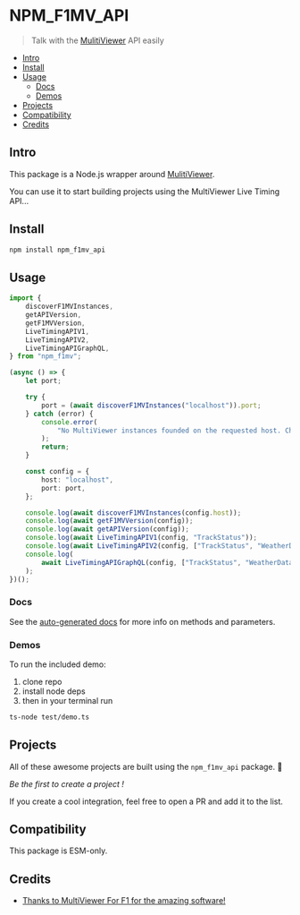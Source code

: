 # NPM_F1MV_API

> Talk with the [MulitiViewer](https://multiviewer.app/) API easily

- [Intro](#intro)
- [Install](#install)
- [Usage](#usage)
  - [Docs](#docs)
  - [Demos](#demos)
- [Projects](#projects)
- [Compatibility](#compatibility)
- [Credits](#credits)

## Intro

This package is a Node.js wrapper around [MulitiViewer](https://multiviewer.app/).

You can use it to start building projects using the MultiViewer Live Timing API...

## Install

```bash
npm install npm_f1mv_api
```

## Usage

```ts
import {
    discoverF1MVInstances,
    getAPIVersion,
    getF1MVVersion,
    LiveTimingAPIV1,
    LiveTimingAPIV2,
    LiveTimingAPIGraphQL,
} from "npm_f1mv";

(async () => {
    let port;

    try {
        port = (await discoverF1MVInstances("localhost")).port;
    } catch (error) {
        console.error(
            "No MultiViewer instances founded on the requested host. Check if MultiViewer is running or if MultiViewer is allowed in your FireWall rules."
        );
        return;
    }

    const config = {
        host: "localhost",
        port: port,
    };

    console.log(await discoverF1MVInstances(config.host));
    console.log(await getF1MVVersion(config));
    console.log(await getAPIVersion(config));
    console.log(await LiveTimingAPIV1(config, "TrackStatus"));
    console.log(await LiveTimingAPIV2(config, ["TrackStatus", "WeatherData"]));
    console.log(
        await LiveTimingAPIGraphQL(config, ["TrackStatus", "WeatherData"])
    );
})();
```

### Docs

See the [auto-generated docs](https://lapstimeoff.github.io/NPM_F1MV_API/modules.html) for more info on methods and parameters.

### Demos

To run the included demo:

1. clone repo
2. install node deps
3. then in your terminal run

```bash
ts-node test/demo.ts
```

## Projects

All of these awesome projects are built using the `npm_f1mv_api` package. 🤯

*Be the first to create a project !*

If you create a cool integration, feel free to open a PR and add it to the list.

## Compatibility

This package is ESM-only.

## Credits

- [Thanks to MultiViewer For F1 for the amazing software!](https:/multiviewer.app/)
